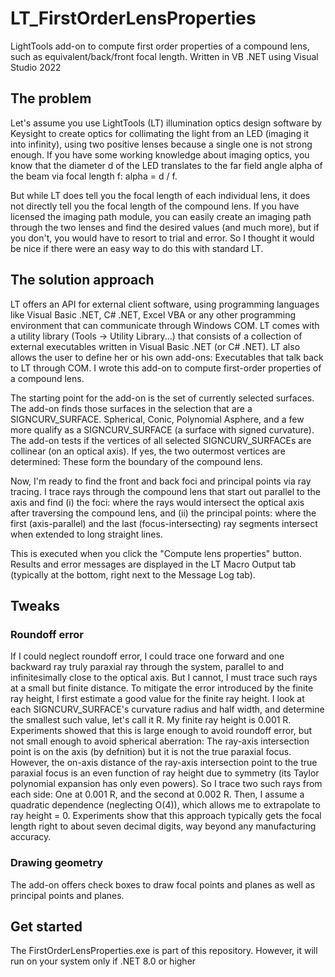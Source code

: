 # LT_FirstOrderLensProperties
LightTools add-on to compute first order properties of a compound lens, such as equivalent/back/front focal length. Written in VB .NET using Visual Studio 2022

## The problem
Let's assume you use LightTools (LT) illumination optics design software by Keysight to create optics for collimating the light from an LED (imaging it into infinity), using two positive lenses because a single one is not strong enough. If you have some working knowledge about imaging optics, you know that the diameter d of the LED translates to the far field angle alpha of the beam via focal length f: alpha = d / f.

But while LT does tell you the focal length of each individual lens, it does  not directly tell you the focal length of the compound lens. If you have licensed the imaging path module, you can easily create an imaging path through the two lenses and find the desired values (and much more), but if you don't, you would have to resort to trial and error. So I thought it would be nice if there were an easy way to do this with standard LT.

## The solution approach
LT offers an API for external client software, using programming languages like Visual Basic .NET, C# .NET, Excel VBA or any other programming environment that can communicate through  Windows COM. LT comes with a utility library (Tools -> Utility Library...) that consists of a collection of external executables written in Visual Basic .NET (or C# .NET). LT also allows the user to define her or his own add-ons: Executables that talk back to LT through COM. I wrote this add-on to compute first-order properties of a compound lens.

The starting point for the add-on is the set of currently selected surfaces. The add-on finds those surfaces in the selection that are a SIGNCURV_SURFACE. Spherical, Conic, Polynomial Asphere, and a few more qualify as a SIGNCURV_SURFACE (a surface with signed curvature). The add-on tests if the vertices of all selected SIGNCURV_SURFACEs are collinear (on an optical axis). If yes, the two outermost vertices are determined: These form the boundary of the compound lens. 

Now, I'm ready to find the front and back foci and principal points via ray tracing. I trace rays through the compound lens that start out parallel to the axis and find (i) the foci: where the rays would intersect the optical axis after traversing the compound lens, and (ii) the principal points: where the first (axis-parallel) and the last (focus-intersecting) ray segments intersect when extended to long straight lines.

This is executed when you click the "Compute lens properties" button. Results and error messages are displayed in the LT Macro Output tab (typically at the bottom, right next to the Message Log tab).

## Tweaks
### Roundoff error
If I could neglect roundoff error, I could trace one forward and one backward ray truly paraxial ray through the system, parallel to and infinitesimally close to the optical axis. But I cannot, I must trace such rays at a small but finite distance. To mitigate the error introduced by the finite ray height, I first estimate a good value for the finite ray height. I look at each SIGNCURV_SURFACE's curvature radius and half width, and determine the smallest such value, let's call it R. My finite ray height is 0.001 R. Experiments showed that this is large enough to avoid roundoff error, but not small enough to avoid spherical aberration: The ray-axis intersection point is on the axis (by defnition) but it is not the true paraxial focus. However, the on-axis distance of the ray-axis intersection point to the true paraxial focus is an even function of ray height due to symmetry (its Taylor polynomial expansion has only even powers). So I trace two such rays from each side: One at 0.001 R, and the second at 0.002 R. Then, I assume a quadratic dependence (neglecting O(4)), which allows me to extrapolate to ray height = 0. Experiments show that this approach typically gets the focal length right to about seven decimal digits, way beyond any manufacturing accuracy.
### Drawing geometry
The add-on offers check boxes to draw focal points and planes as well as principal points and planes.

## Get started
The FirstOrderLensProperties.exe is part of this repository. However, it will run on your system only if .NET 8.0 or higher 


